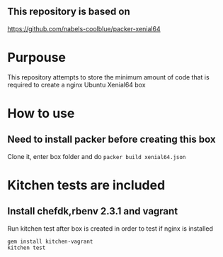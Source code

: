 ## This repository is based on 
https://github.com/nabels-coolblue/packer-xenial64

# Purpouse
This repository attempts to store the minimum amount of code that is required to create a nginx Ubuntu Xenial64 box

# How to use

## Need to install packer before creating this box

Clone it, enter box folder and do `packer build xenial64.json`

# Kitchen tests are included
## Install chefdk,rbenv 2.3.1 and vagrant
Run kitchen test after box is created in order to test if nginx is installed

```
gem install kitchen-vagrant
kitchen test
```
